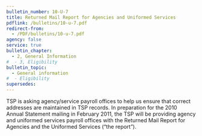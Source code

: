 ```yaml
---
bulletin_number: 10-U-7
title: Returned Mail Report for Agencies and Uniformed Services
pdflink: /bulletins/10-u-7.pdf
redirect-from:
  - /PDF/bulletins/10-u-7.pdf
agency: false
service: true
bulletin_chapter:
  - 2, General Information
#  - 3, Eligibility
bulletin_topic:
  - General information
#  - Eligibility
supersedes:
---
```


TSP is asking agency/service payroll offices to help us ensure that correct addresses are maintained in TSP records. In preparation for the 2010 Annual Statement mailing in February 2011, the TSP will be providing agency and uniformed services payroll offices with the Returned Mail Report for Agencies and the Uniformed Services (“the report”).
